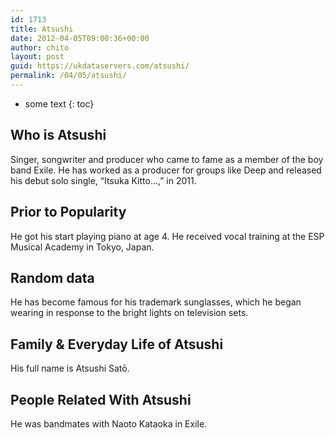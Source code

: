 ```yaml
---
id: 1713
title: Atsushi
date: 2012-04-05T09:00:36+00:00
author: chito
layout: post
guid: https://ukdataservers.com/atsushi/
permalink: /04/05/atsushi/
---
```


* some text
{: toc}


## Who is  Atsushi
                  
                  
                  
Singer, songwriter and producer who came to fame as a member of the boy band Exile. He has worked as a producer for groups like Deep and released his debut solo single, &#8220;Itsuka Kitto&#8230;,&#8221; in 2011.
                  
                
                
                
## Prior to Popularity 
                  
                  
                  
He got his start playing piano at age 4. He received vocal training at the ESP Musical Academy in Tokyo, Japan. 
                  
                
                
                
## Random data 
                  
                  
                  
He has become famous for his trademark sunglasses, which he began wearing in response to the bright lights on television sets. 
                  
                
                
                
## Family & Everyday Life of Atsushi
                  
                  
                  
His full name is Atsushi Satō.
                  
                
                
                
## People Related With  Atsushi
                  
                  
                  
He was bandmates with Naoto Kataoka in Exile. 
                  
                
              
            
          
          
          
    
    
  
